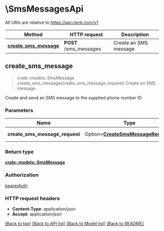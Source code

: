 # \SmsMessagesApi

All URIs are relative to *https://api.clerk.com/v1*

Method | HTTP request | Description
------------- | ------------- | -------------
[**create_sms_message**](SmsMessagesApi.md#create_sms_message) | **POST** /sms_messages | Create an SMS message



## create_sms_message

> crate::models::SmsMessage create_sms_message(create_sms_message_request)
Create an SMS message

Create and send an SMS message to the supplied phone number ID

### Parameters


Name | Type | Description  | Required | Notes
------------- | ------------- | ------------- | ------------- | -------------
**create_sms_message_request** | Option<[**CreateSmsMessageRequest**](CreateSmsMessageRequest.md)> | Required parameters |  |

### Return type

[**crate::models::SmsMessage**](SMSMessage.md)

### Authorization

[bearerAuth](../README.md#bearerAuth)

### HTTP request headers

- **Content-Type**: application/json
- **Accept**: application/json

[[Back to top]](#) [[Back to API list]](../README.md#documentation-for-api-endpoints) [[Back to Model list]](../README.md#documentation-for-models) [[Back to README]](../README.md)

